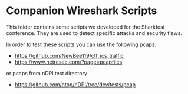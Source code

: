 # Companion Wireshark Scripts

This folder contains some scripts we developed for the Sharkfest conference. They are used
to detect specific attacks and security flaws.

In order to test these scripts you can use the following pcaps:
- https://github.com/NewBee119/ctf_ics_traffic
- https://www.netresec.com/?page=pcapfiles

or pcaps from nDPI test directory
- https://github.com/ntop/nDPI/tree/dev/tests/pcap
